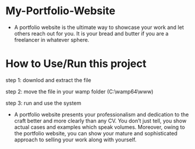 # My-Portfolio-Website

- A portfolio website is the ultimate way to showcase your work and let others reach out for you. It is your bread and butter if you are a freelancer in whatever sphere.

# How to Use/Run this project

step 1: downlod and extract the file

step 2: move the file in your wamp folder (C:\wamp64\www)

step 3: run and use the system

- A portfolio website presents your professionalism and dedication to the craft better and more clearly than any CV. You don’t just tell, you show actual cases and examples which speak volumes. Moreover, owing to the portfolio website, you can show your mature and sophisticated approach to selling your work along with yourself.

